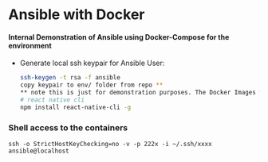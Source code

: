 # Ansible with Docker


#### Internal Demonstration of Ansible using Docker-Compose for the environment  

* Generate local ssh keypair for Ansible User:

    ```bash
    ssh-keygen -t rsa -f ansible
    copy keypair to env/ folder from repo **
    ** note this is just for demonstration purposes. The Docker Images will be built with the keypair included. This is never done in the real world.    
    # react native cli
    npm install react-native-cli -g
    ```
    
### Shell access to the containers
```ssh -o StrictHostKeyChecking=no -v -p 222x -i ~/.ssh/xxxx ansible@localhost```